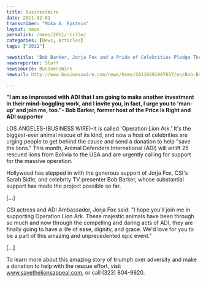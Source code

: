 ```yaml
---
title: BusinessWire
date: 2011-02-01
transcriber: "Mika A. Epstein"
layout: news
permalink: /news/2011/:title/
categories: [News, Articles]
tags: ["2011"]

newstitle: "Bob Barker, Jorja Fox and a Pride of Celebrities Pledge Their Support to ADI's Record Breaking Lion Rescue, Urging People to Give to the Appeal  "
newsreporter: Staff
newssource: BusinessWire
newsurl: http://www.businesswire.com/news/home/20110201007057/en/Bob-Barker-Jorja-Fox-Pride-Celebrities-Pledge

---
```


**"I am so impressed with ADI that I am going to make another investment in their mind-boggling work, and I invite you, in fact, I urge you to 'man-up' and join me, too."- Bob Barker, former host of the Price Is Right and ADI supporter**

LOS ANGELES-(BUSINESS WIRE)-It is called 'Operation Lion Ark.' It's the biggest-ever animal rescue of its kind, and now a host of celebrities are urging people to get behind the cause and send a donation to help "save the lions." This month, Animal Defenders International (ADI) will airlift 25 rescued lions from Bolivia to the USA and are urgently calling for support for the massive operation.

Hollywood has stepped in with the generous support of Jorja Fox, CSI's Sarah Sidle, and celebrity TV presenter Bob Barker, whose substantial support has made the project possible so far.

[...]

CSI actress and ADI Ambassador, Jorja Fox said: "I hope you'll join me in supporting Operation Lion Ark. These majestic animals have been through so much and now through the compelling and daring acts of ADI, they are finally going to have a life of ease, dignity, and grace. We'd love for you to be a part of this amazing and unprecedented epic event."

[...]

To learn more about this amazing story of triumph over adversity and make a donation to help with the rescue effort, visit www.savethelionsappeal.com, or call (323) 804-9920.

